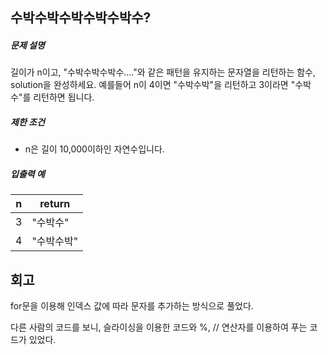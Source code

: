 ## 수박수박수박수박수박수?

##### 문제 설명

길이가 n이고, "수박수박수박수...."와 같은 패턴을 유지하는 문자열을 리턴하는 함수, solution을 완성하세요. 예를들어 n이 4이면 "수박수박"을 리턴하고 3이라면 "수박수"를 리턴하면 됩니다.

##### 제한 조건

- n은 길이 10,000이하인 자연수입니다.

##### 입출력 예

| n    | return     |
| ---- | ---------- |
| 3    | "수박수"   |
| 4    | "수박수박" |

## 회고

for문을 이용해 인덱스 값에 따라 문자를 추가하는 방식으로 풀었다.

다른 사람의 코드를 보니, 슬라이싱을 이용한 코드와 %, // 연산자를 이용하여 푸는 코드가 있었다.